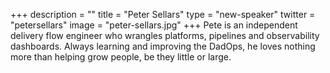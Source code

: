+++
description = ""
title = "Peter Sellars"
type = "new-speaker"
twitter = "petersellars"
image = "peter-sellars.jpg"
+++
Pete is an independent delivery flow engineer who wrangles platforms, pipelines and observability dashboards. Always learning and improving the DadOps, he loves nothing more than helping grow people, be they little or large.